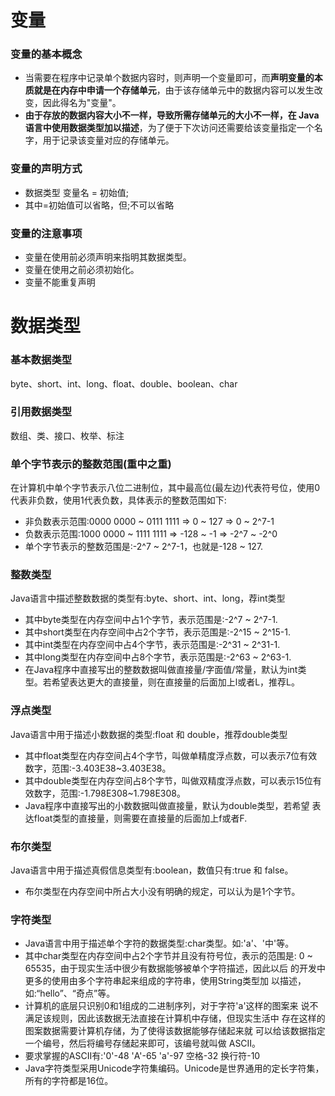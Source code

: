 # 变量
### 变量的基本概念
* 当需要在程序中记录单个数据内容时，则声明一个变量即可，而**声明变量的本质就是在内存中申请一个存储单元**，由于该存储单元中的数据内容可以发生改变，因此得名为"变量"。
* **由于存放的数据内容大小不一样，导致所需存储单元的大小不一样，在 Java语言中使用数据类型加以描述**，为了便于下次访问还需要给该变量指定一个名字，用于记录该变量对应的存储单元。
### 变量的声明方式
* 数据类型 变量名 = 初始值;
* 其中=初始值可以省略，但;不可以省略
### 变量的注意事项
* 变量在使用前必须声明来指明其数据类型。 
* 变量在使用之前必须初始化。
* 变量不能重复声明

# 数据类型
### 基本数据类型
byte、short、int、long、float、double、boolean、char
### 引用数据类型
数组、类、接口、枚举、标注
### 单个字节表示的整数范围(重中之重)
在计算机中单个字节表示八位二进制位，其中最高位(最左边)代表符号位，使用0代表非负数，使用1代表负数，具体表示的整数范围如下:
* 非负数表示范围:0000 0000 ~ 0111 1111 => 0 ~ 127 => 0 ~ 2^7-1
* 负数表示范围:1000 0000 ~ 1111 1111 => -128 ~ -1 => -2^7 ~ -2^0
* 单个字节表示的整数范围是:-2^7 ~ 2^7-1，也就是-128 ~ 127.
### 整数类型
Java语言中描述整数数据的类型有:byte、short、int、long，荐int类型
* 其中byte类型在内存空间中占1个字节，表示范围是:-2^7 ~ 2^7-1.
* 其中short类型在内存空间中占2个字节，表示范围是:-2^15 ~ 2^15-1.
* 其中int类型在内存空间中占4个字节，表示范围是:-2^31 ~ 2^31-1.
* 其中long类型在内存空间中占8个字节，表示范围是:-2^63 ~ 2^63-1.
* 在Java程序中直接写出的整数数据叫做直接量/字面值/常量，默认为int类 型。若希望表达更大的直接量，则在直接量的后面加上l或者L，推荐L。
### 浮点类型
Java语言中用于描述小数数据的类型:float 和 double，推荐double类型 
* 其中float类型在内存空间占4个字节，叫做单精度浮点数，可以表示7位有效数字，范围:-3.403E38~3.403E38。
* 其中double类型在内存空间占8个字节，叫做双精度浮点数，可以表示15位有效数字，范围:-1.798E308~1.798E308。
* Java程序中直接写出的小数数据叫做直接量，默认为double类型，若希望 表达float类型的直接量，则需要在直接量的后面加上f或者F.
### 布尔类型
Java语言中用于描述真假信息类型有:boolean，数值只有:true 和 false。 
* 布尔类型在内存空间中所占大小没有明确的规定，可以认为是1个字节。
### 字符类型
* Java语言中用于描述单个字符的数据类型:char类型。如:'a'、'中'等。
* 其中char类型在内存空间中占2个字节并且没有符号位，表示的范围是: 0 ~ 65535，由于现实生活中很少有数据能够被单个字符描述，因此以后 的开发中更多的使用由多个字符串起来组成的字符串，使用String类型加 以描述，如:“hello”、“奇点”等。
* 计算机的底层只识别0和1组成的二进制序列，对于字符'a'这样的图案来 说不满足该规则，因此该数据无法直接在计算机中存储，但现实生活中 存在这样的图案数据需要计算机存储，为了使得该数据能够存储起来就 可以给该数据指定一个编号，然后将编号存储起来即可，该编号就叫做 ASCII。
* 要求掌握的ASCII有:'0'-48 'A'-65 'a'-97 空格-32 换行符-10
* Java字符类型采用Unicode字符集编码。Unicode是世界通用的定长字符集，所有的字符都是16位。
